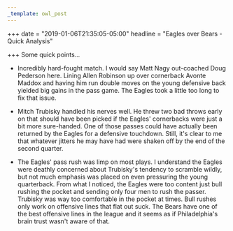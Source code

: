 ```yaml
---
_template: owl_post
---
```


+++
date = "2019-01-06T21:35:05-05:00"
headline = "Eagles over Bears - Quick Analysis"

+++
Some quick points...

* Incredibly hard-fought match. I would say Matt Nagy out-coached Doug Pederson here. Lining Allen Robinson up over cornerback Avonte Maddox and having him run double moves on the young defensive back yielded big gains in the pass game. The Eagles took a little too long to fix that issue.  

 

* Mitch Trubisky handled his nerves well. He threw two bad throws early on that should have been picked if the Eagles' cornerbacks were just a bit more sure-handed. One of those passes could have actually been returned by the Eagles for a defensive touchdown. Still, it's clear to me that whatever jitters he may have had were shaken off by the end of the second quarter.  

 

* The Eagles' pass rush was limp on most plays. I understand the Eagles were deathly concerned about Trubisky's tendency to scramble wildly, but not much emphasis was placed on even pressuring the young quarterback. From what I noticed, the Eagles were too content just bull rushing the pocket and sending only four men to rush the passer. Trubisky was way too comfortable in the pocket at times. Bull rushes only work on offensive lines that flat out suck. The Bears have one of the best offensive lines in the league and it seems as if Philadelphia's brain trust wasn't aware of that.
